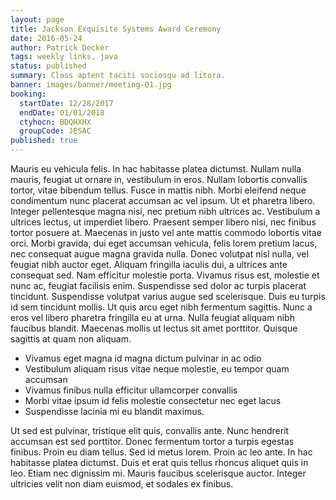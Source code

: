 ```yaml
---
layout: page
title: Jackson Exquisite Systems Award Ceremony
date: 2016-05-24
author: Patrick Decker
tags: weekly links, java
status: published
summary: Class aptent taciti sociosqu ad litora.
banner: images/banner/meeting-01.jpg
booking:
  startDate: 12/28/2017
  endDate: 01/01/2018
  ctyhocn: BDQHXHX
  groupCode: JESAC
published: true
---
```

Mauris eu vehicula felis. In hac habitasse platea dictumst. Nullam nulla mauris, feugiat ut ornare in, vestibulum in eros. Nullam lobortis convallis tortor, vitae bibendum tellus. Fusce in mattis nibh. Morbi eleifend neque condimentum nunc placerat accumsan ac vel ipsum. Ut et pharetra libero. Integer pellentesque magna nisi, nec pretium nibh ultrices ac. Vestibulum a ultrices lectus, ut imperdiet libero. Praesent semper libero nisi, nec finibus tortor posuere at. Maecenas in justo vel ante mattis commodo lobortis vitae orci. Morbi gravida, dui eget accumsan vehicula, felis lorem pretium lacus, nec consequat augue magna gravida nulla. Donec volutpat nisl nulla, vel feugiat nibh auctor eget. Aliquam fringilla iaculis dui, a ultrices ante consequat sed. Nam efficitur molestie porta.
Vivamus risus est, molestie et nunc ac, feugiat facilisis enim. Suspendisse sed dolor ac turpis placerat tincidunt. Suspendisse volutpat varius augue sed scelerisque. Duis eu turpis id sem tincidunt mollis. Ut quis arcu eget nibh fermentum sagittis. Nunc a eros vel libero pharetra fringilla eu at urna. Nulla feugiat aliquam nibh faucibus blandit. Maecenas mollis ut lectus sit amet porttitor. Quisque sagittis at quam non aliquam.

* Vivamus eget magna id magna dictum pulvinar in ac odio
* Vestibulum aliquam risus vitae neque molestie, eu tempor quam accumsan
* Vivamus finibus nulla efficitur ullamcorper convallis
* Morbi vitae ipsum id felis molestie consectetur nec eget lacus
* Suspendisse lacinia mi eu blandit maximus.

Ut sed est pulvinar, tristique elit quis, convallis ante. Nunc hendrerit accumsan est sed porttitor. Donec fermentum tortor a turpis egestas finibus. Proin eu diam tellus. Sed id metus lorem. Proin ac leo ante. In hac habitasse platea dictumst. Duis et erat quis tellus rhoncus aliquet quis in leo. Etiam nec dignissim mi. Mauris faucibus scelerisque auctor. Integer ultricies velit non diam euismod, et sodales ex finibus.
